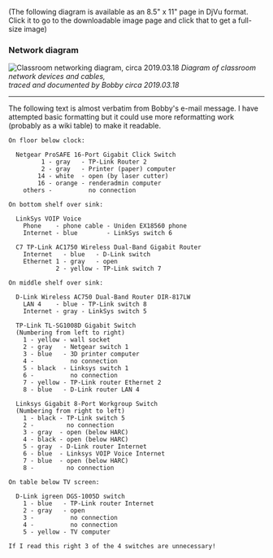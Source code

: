 (The following diagram is available as an 8.5" x 11" page in DjVu
format. Click it to go to the downloadable image page and click that to
get a full-size image)

### Network diagram

![Classroom networking diagram, circa
2019.03.18](HacDC_Network.djvu "Classroom networking diagram, circa 2019.03.18")
*Diagram of classroom network devices and cables,\
traced and documented by Bobby circa 2019.03.18*

------------------------------------------------------------------------

The following text is almost verbatim from Bobby's e-mail message. I
have attempted basic formatting but it could use more reformatting work
(probably as a wiki table) to make it readable.

    On floor below clock:

      Netgear ProSAFE 16-Port Gigabit Click Switch
             1 - gray   - TP-Link Router 2
             2 - gray   - Printer (paper) computer
            14 - white  - open (by laser cutter)
            16 - orange - renderadmin computer
        others -          no connection

    On bottom shelf over sink:

      LinkSys VOIP Voice
        Phone    - phone cable - Uniden EX18560 phone
        Internet - blue        - LinkSys switch 6

      C7 TP-Link AC1750 Wireless Dual-Band Gigabit Router
        Internet   - blue   - D-Link switch
        Ethernet 1 - gray   - open
                 2 - yellow - TP-Link switch 7

    On middle shelf over sink:

      D-Link Wireless AC750 Dual-Band Router DIR-817LW
        LAN 4    - blue - TP-Link switch 8
        Internet - gray - LinkSys switch 5

      TP-Link TL-SG1008D Gigabit Switch
      (Numbering from left to right)
        1 - yellow - wall socket
        2 - gray   - Netgear switch 1
        3 - blue   - 3D printer computer
        4 -          no connection
        5 - black  - Linksys switch 1
        6 -          no connection
        7 - yellow - TP-Link router Ethernet 2
        8 - blue   - D-Link router LAN 4

      Linksys Gigabit 8-Port Workgroup Switch 
      (Numbering from right to left)
        1 - black - TP-Link switch 5
        2 -         no connection
        3 - gray  - open (below HARC)
        4 - black - open (below HARC)
        5 - gray  - D-Link router Internet
        6 - blue  - Linksys VOIP Voice Internet
        7 - blue  - open (below HARC)
        8 -         no connection

    On table below TV screen:

      D-Link igreen DGS-1005D switch
        1 - blue   - TP-Link router Internet
        2 - gray   - open
        3 -          no connection
        4 -          no connection
        5 - yellow - TV computer

    If I read this right 3 of the 4 switches are unnecessary!
